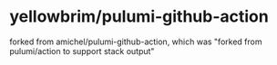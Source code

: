 # yellowbrim/pulumi-github-action

forked from amichel/pulumi-github-action, which was "forked from pulumi/action to support stack output"
